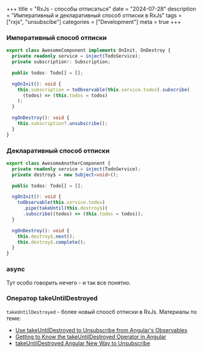 +++
title = "RxJs - способы отписаться"
date = "2024-07-28"
description = "Императивный и декларативный способ отписки в RxJs"
tags = ["rxjs", "unsubscibe"]
categories = ["Development"]
meta = true
+++

### Императивный способ отписки

```typescript
export class AwesomeComponent implements OnInit, OnDestroy {
  private readonly service = inject(TodoService);
  private subscription!: Subscription;

  public todos: Todo[] = [];

  ngOnInit(): void {
    this.subscription = toObservable(this.service.todos).subscribe(
      (todos) => (this.todos = todos)
    );
  }

  ngOnDestroy(): void {
    this.subscription?.unsubscribe();
  }
}
```

### Декларативный способ отписки

```typescript
export class AwesomeAnotherComponent {
  private readonly service = inject(TodoService);
  private destroy$ = new Subject<void>();

  public todos: Todo[] = [];

  ngOnInit(): void {
    toObservable(this.service.todos)
      .pipe(takeUntil(this.destroy$))
      .subscribe((todos) => (this.todos = todos));
  }

  ngOnDestroy(): void {
    this.destroy$.next();
    this.destroy$.complete();
  }
}
```

### async

Тут особо говорить нечего - и так все понятно.

### Оператор takeUntilDestroyed

`takeUntilDestroyed` - более новый споосб отписки в RxJs. Материалы по теме:

- [Use takeUntilDestroyed to Unsubscribe from Angular's Observables](https://youtu.be/Cr4NRfZxaP0?si=gUE9LJ0SVXVlub-0)
- [Getting to Know the takeUntilDestroyed Operator in Angular](https://netbasal.com/getting-to-know-the-takeuntildestroyed-operator-in-angular-d965b7263856)
- [takeUntilDestroyed Angular New Way to Unsubscribe](https://monsterlessons-academy.com/posts/take-until-destroyed-angular-new-way-to-unsubscribe)